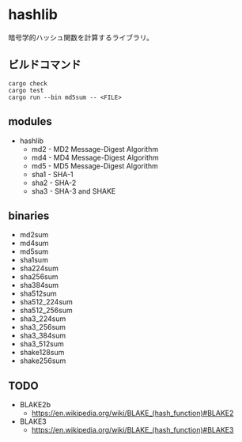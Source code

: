 hashlib
============================================================

暗号学的ハッシュ関数を計算するライブラリ。


ビルドコマンド
------------------------------------------------------------

    cargo check
    cargo test
    cargo run --bin md5sum -- <FILE>


modules
------------------------------------------------------------

* hashlib
  * md2 - MD2 Message-Digest Algorithm
  * md4 - MD4 Message-Digest Algorithm
  * md5 - MD5 Message-Digest Algorithm
  * sha1 - SHA-1
  * sha2 - SHA-2
  * sha3 - SHA-3 and SHAKE


binaries
------------------------------------------------------------

* md2sum
* md4sum
* md5sum
* sha1sum
* sha224sum
* sha256sum
* sha384sum
* sha512sum
* sha512_224sum
* sha512_256sum
* sha3_224sum
* sha3_256sum
* sha3_384sum
* sha3_512sum
* shake128sum
* shake256sum


TODO
------------------------------------------------------------

* BLAKE2b
  - https://en.wikipedia.org/wiki/BLAKE_(hash_function)#BLAKE2
* BLAKE3
  - https://en.wikipedia.org/wiki/BLAKE_(hash_function)#BLAKE3
